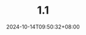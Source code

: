 ---
title: "1.1"
description: this is description
summary: lalalala
date: 2024-10-14T09:50:32+08:00
lastmod:
image: 
math: 
license: 
tags:
notes: Css
hidden: false
comments: "true"
draft: true
---